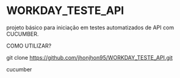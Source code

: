 # WORKDAY_TESTE_API
projeto básico para iniciação em testes automatizados de API com CUCUMBER.

COMO UTILIZAR?

git clone https://github.com/jhonjhon95/WORKDAY_TESTE_API.git

cucumber

